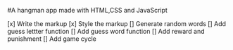 #A hangman app made with HTML,CSS and JavaScript


[x] Write the markup
[x] Style the markup
[] Generate random words
[] Add guess lettter function
[] Add guess word function
[] Add reward and punishment
[] Add game cycle 